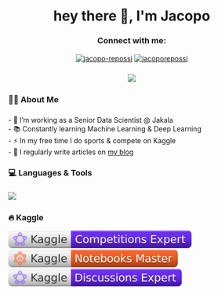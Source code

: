 ###

<h1 align="center">hey there 👋, I'm Jacopo</h1>

###
<div align="center">
<h3 align="center">Connect with me:</h3>
<a href="https://linkedin.com/in/jacopo-repossi" target="blank"><img align="center" src="https://raw.githubusercontent.com/rahuldkjain/github-profile-readme-generator/master/src/images/icons/Social/linked-in-alt.svg" alt="jacopo-repossi" height="30" width="40" /></a>
<a href="https://kaggle.com/jacoporepossi" target="blank"><img align="center" src="https://raw.githubusercontent.com/rahuldkjain/github-profile-readme-generator/master/src/images/icons/Social/kaggle.svg" alt="jacoporepossi" height="30" width="40" /></a>
</div>

###

<div align="center">
  <img src="https://visitor-badge.laobi.icu/badge?page_id=jacoporepossi.jacoporepossi&"  />
</div>

###

<h3 align="left">👩‍💻  About Me</h3>

###

<p align="left">- 🔭 I’m working as a Senior Data Scientist @ Jakala<br>- 📚 Constantly learning Machine Learning & Deep Learning<br>- ⚡ In my free time I do sports & compete on Kaggle <br>- 📝 I regularly write articles on <a href="https://bit.ly/learningq-github">my blog</a></p>

###

<h3 align="left">💻 Languages & Tools</h3>

###

<div align="left">
  <img src="https://skillicons.dev/icons?i=aws,gcp,azure,docker,py,pytorch,sklearn&theme=light" />
</div>

###

<h3 align="left">🔥 Kaggle</h3>

<div>
  <a href="https://www.kaggle.com/jacoporepossi">
    <img src="./kaggle-badges/CompetitionsRank/plastic-white.svg" alt="KaggleCompetitionRank" />
  </a>
  <a href="https://www.kaggle.com/jacoporepossi">
    <img src="./kaggle-badges/NotebooksRank/plastic-white.svg" alt="KaggleNotebooksRank" />
  </a>
  <a href="https://www.kaggle.com/jacoporepossi">
    <img src="./kaggle-badges/DiscussionsRank/plastic-white.svg" alt="KaggleDiscussionRank" />
</div>
